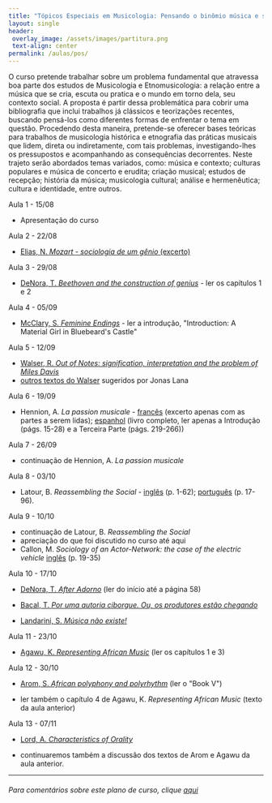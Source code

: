 ```yaml
---
title: "Tópicos Especiais em Musicologia: Pensando o binômio música e sociedade na musicologia e na etnomusicologia"
layout: single
header:
 overlay_image: /assets/images/partitura.png
 text-align: center
permalink: /aulas/pos/
---
```


O curso pretende trabalhar sobre um problema fundamental que atravessa boa parte dos estudos de Musicologia e Etnomusicologia: a relação entre a música que se cria, escuta ou pratica e o mundo em torno dela, seu contexto social. A proposta é partir dessa problemática para cobrir uma bibliografia que inclui trabalhos já clássicos e teorizações recentes, buscando pensá-los como diferentes formas de enfrentar o tema em questão. Procedendo desta maneira, pretende-se oferecer bases teóricas para trabalhos de musicologia histórica e etnografia das práticas musicais que lidem, direta ou indiretamente, com tais problemas, investigando-lhes os pressupostos e acompanhando as consequências decorrentes. Neste trajeto serão abordados temas variados, como: música e contexto; culturas populares e música de concerto e erudita; criação musical; estudos de recepção; história da música; musicologia cultural; análise e hermenêutica; cultura e identidade, entre outros.

Aula 1 - 15/08
- Apresentação do curso

Aula 2 - 22/08
- [Elias, N. *Mozart - sociologia de um gênio* (excerto)](https://drive.google.com/file/d/0B1yjDy01svPDNHBYNlVtcVhLNDQ/view?usp=sharing)

Aula 3 - 29/08
- [DeNora, T. *Beethoven and the construction of genius*](https://drive.google.com/file/d/0B1yjDy01svPDdGR1V0JBWUx6U1k/view?usp=sharing) - ler os capítulos 1 e 2

Aula 4 - 05/09
- [McClary, S. *Feminine Endings*](https://drive.google.com/file/d/0B1yjDy01svPDNUVWOHgtTlRwYUU/view?usp=sharing) - ler a introdução, "Introduction: A Material Girl in Bluebeard's Castle"

Aula 5 - 12/09
- [Walser, R. *Out of Notes: signification, interpretation and the problem of Miles Davis*](https://drive.google.com/file/d/1gGH6gpXMy1LdyH0YViP2hrg34pUObKQU/view?usp=sharing)
- [outros textos do Walser](https://drive.google.com/drive/folders/1mRxd2YnY0C_hUvxtHrOrrrAKVTqrd7rl?usp=sharing) sugeridos por Jonas Lana

Aula 6 - 19/09
- Hennion, A. *La passion musicale* - [francês](https://drive.google.com/file/d/1YEymQTJl1YOK3fILSEJzOEry8ZTSXJUo/view?usp=sharing) (excerto apenas com as partes a serem lidas); [espanhol](https://drive.google.com/file/d/0B1yjDy01svPDZU93am9ldW45clE/view?usp=sharing) (livro completo, ler apenas a Introdução (págs. 15-28) e a Terceira Parte (págs. 219-266))

Aula 7 - 26/09
- continuação de Hennion, A. *La passion musicale*

Aula 8 - 03/10
- Latour, B. *Reassembling the Social* - [inglês](https://drive.google.com/open?id=0B1yjDy01svPDNDNRTTM4Skl2MzQ) (p. 1-62); [português](https://drive.google.com/open?id=0B1yjDy01svPDMUlkb1J1U3lwcjg) (p. 17-96).

Aula 9 - 10/10
- continuação de Latour, B. *Reassembling the Social*
- apreciação do que foi discutido no curso até aqui
- Callon, M. *Sociology of an Actor-Network: the case of the electric vehicle* [inglês](https://drive.google.com/open?id=1wHFNWsNgYz1QHYTX1giVSUzwqeNWT52O) (p. 19-35)

Aula 10 - 17/10
- [DeNora, T. *After Adorno*](https://drive.google.com/open?id=0B1yjDy01svPDWURrNE5xXzQyem8) (ler do início até a página 58)

- [Bacal, T. *Por uma autoria ciborgue. Ou, os produtores estão chegando*](https://drive.google.com/file/d/1ifMF270ngjZgN5LtqsBk38YFflLuJZnW/view?usp=sharing)

- [Landarini, S. *Música não existe!*](https://medium.com/@SidartaLandarini/m%C3%BAsica-n%C3%A3o-existe-6b156cdfae90)

Aula 11 - 23/10
- [Agawu, K. *Representing African Music*](https://drive.google.com/file/d/1NGfPpj96FviPEycF_hPFkCMFXxhmxANz/view?usp=sharing) (ler os capítulos 1 e 3)

Aula 12 - 30/10
- [Arom, S. *African polyphony and polyrhythm*](https://drive.google.com/file/d/11FH3bkLRTgmIqrNj_m6D4sAbtMKArt1V/view?ts=5db230fa) (ler o "Book V")

- ler também o capítulo 4 de Agawu, K. *Representing African Music* (texto da aula anterior)

Aula 13 - 07/11
- [Lord, A. *Characteristics of Orality*](https://drive.google.com/file/d/13i2QnVMRimF1r-wGVQjwZoxVNT0-0nLP/view?usp=drivesdk)

- continuaremos também a discussão dos textos de Arom e Agawu da aula anterior. 

---
###### Para comentários sobre este plano de curso, clique [aqui](https://github.com/fredmbarros/planosDeCurso)
